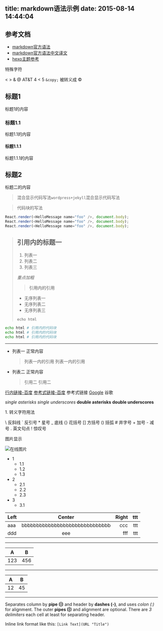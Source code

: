 title: markdown语法示例
date: 2015-08-14 14:44:04
---
## 参考文档
+ [markdown官方语法](http://daringfireball.net/projects/markdown/syntax)
+ [markdown官方语法中文译文](http://www.appinn.com/markdown/)
+ [hexo主题参考](http://blog.zhangruipeng.me/hexo-theme-alex/2015/01/25/Markdown%20Example/)

特殊字符

< > & @ AT&T 4 < 5
`&copy;` 被转义成 &copy;

## 标题1
标题1的内容
### 标题1.1
标题1.1的内容
#### 标题1.1.1
标题1.1.1的内容
## 标题2
标题二的内容

> 混合显示代码写法`wordpress+jekyll`混合显示代码写法

> 代码块的写法

```js
React.render(<HelloMessage name="foo" />, document.body);
React.render(<HelloMessage name="foo" />, document.body);
React.render(<HelloMessage name="foo" />, document.body);
```

> ## 引用内的标题一
> 
> 1. 列表一
> 2. 列表二
> 3. 列表三
> 
> *重点加粗*
> 
> > 引用内的引用
> 
> + 无序列表一
> + 无序列表二 
> + 无序列表三
>  
> <code>echo html</code>
> 
```bash
echo html # 引用内的代码块
echo html # 引用内的代码块
echo html # 引用内的代码块
```
> 
>

---

+ 列表一
  正常内容
  > 列表一内的引用
  > 列表一内的引用
+ 列表二
  正常内容
  > 引用二
  > 引用二

[行内链接-百度](http://www.baidu.com "百度")
[参考式链接-百度][1] 参考式链接
[Google][] 谷歌

[1]: http://www.baidu.com "百度一下两下"
[google]: http://www.google.com "google地图"

*single asterisks*
_single underscores_
**double asterisks**
__double underscores__

1\. 转义字符用法

\\   反斜线
\`   反引号
\*   星号
\_   底线
\{\}  花括号
\[\]  方括号
\(\)  括弧
\#   井字号
\+   加号
\-   减号
\.   英文句点
\!   惊叹号

图片显示

![在线图片](http://feimg.qiniudn.com/1002015r.jpg)

+ 1
    * 1.1
    * 1.2
    * 1.3
+ 2
    * 2.1
    * 2.2
    * 2.3
+ 3
    * 3.1

| Left | Center | Right | ttt |
|:-----|:------:|------:|----:|
|aaa   |bbbbbbbbbbbbbbbbbbbbbbbbbbbbbb     |ccc    | ttt |
|ddd   |eee     |fff    | ttt |

---

 A | B 
---|---
123|456

---

A |B 
--|--
12|45

---

Separates column by **pipe (|)** and header by **dashes (-)**, and uses *colon (:)* for alignment.
The outer **pipes (|)** and alignment are optional. There are *3 delimiters* each cell at least for separating header.

Inline link format like this: `[Link Text](URL "Title")`



